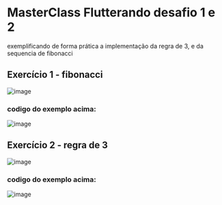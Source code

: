 # MasterClass Flutterando desafio 1 e 2
exemplificando de forma prática a implementação da regra de 3, e da sequencia de fibonacci

## Exercício 1 - fibonacci
![image](https://user-images.githubusercontent.com/76565329/196310233-ec8a26b6-77b4-4f91-9930-a28cb7775545.png)


### codigo do exemplo acima: 
![image](https://user-images.githubusercontent.com/76565329/196308959-eed71b91-b215-4c3e-8962-a17bedd053a0.png)





##  Exercício 2 -  regra de 3
![image](https://user-images.githubusercontent.com/76565329/196308866-2365c197-2a2f-4384-8dec-a2daae9c38fc.png)

### codigo do exemplo acima: 
![image](https://user-images.githubusercontent.com/76565329/196308999-5fa0efad-3e2f-43d7-9437-50093a689370.png)


